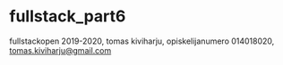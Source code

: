 # fullstack_part6
fullstackopen 2019-2020, tomas kiviharju, opiskelijanumero 014018020, tomas.kiviharju@gmail.com
